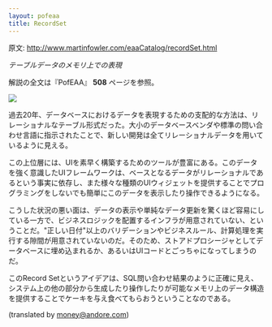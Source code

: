 ```yaml
---
layout: pofeaa
title: RecordSet
---
```


原文: http://www.martinfowler.com/eaaCatalog/recordSet.html

*テーブルデータのメモリ上での表現*

解説の全文は『PofEAA』 **508** ページを参照。

![](http://www.martinfowler.com/eaaCatalog/recordSetSketch.gif)

過去20年、データベースにおけるデータを表現するための支配的な方法は、リレーショナルなテーブル形式だった。大小のデータベースベンダや標準の問い合わせ言語に指示されたことで、新しい開発は全てリレーショナルデータを用いているように見える。

この上位層には、UIを素早く構築するためのツールが豊富にある。このデータを強く意識したUIフレームワークは、ベースとなるデータがリレーショナルであるという事実に依存し、また様々な種類のUIウィジェットを提供することでプログラミングをしないでも簡単にこのデータを表示したり操作できるようになる。

こうした状況の悪い面は、データの表示や単純なデータ更新を驚くほど容易にしている一方で、ビジネスロジックを配置するインフラが用意されていない、ということだ。"正しい日付"以上のバリデーションやビジネスルール、計算処理を実行する隙間が用意されていないのだ。そのため、ストアドプロシージャとしてデータベースに埋め込まれるか、あるいはUIコードとごっちゃになってしまうのだ。

このRecord Setというアイデアは、SQL問い合わせ結果のように正確に見え、システム上の他の部分から生成したり操作したりが可能なメモリ上のデータ構造を提供することでケーキを与え食べてもらおうということなのである。

(translated by money@andore.com)
